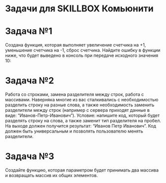 # Задачи для SKILLBOX Комьюнити

# Задача №1
Создана функция, которая выполняет увеличение счетчика на +1, уменьшение счетчика на -1, сброс счетчика.
Найдите ошибку в функции ниже, что будет выведено в консоль при передаче исходного значения 10: 

# Задача №2
Работа со строками, замена разделителя между строк, работа с массивами.
Наверняка многие из вас сталкивались с необходимостью разделить строку на разные слова, а также необходимость заменить разделители между строк (например с сервера приходят данные в виде: “Иванов-Петр-Иванович”).
Условие: напишите код, который будет разделять строку на слова, а также заменит тип разделителя на пробел. На выходе должен получится результат: “Иванов Петр Иванович”. Код должен быть универсальным и позволять пользователю менять разделители.

# Задача №3
Создайте функцию, которая параметром будет принимать два массива и возвращать массив их общих элементов.

